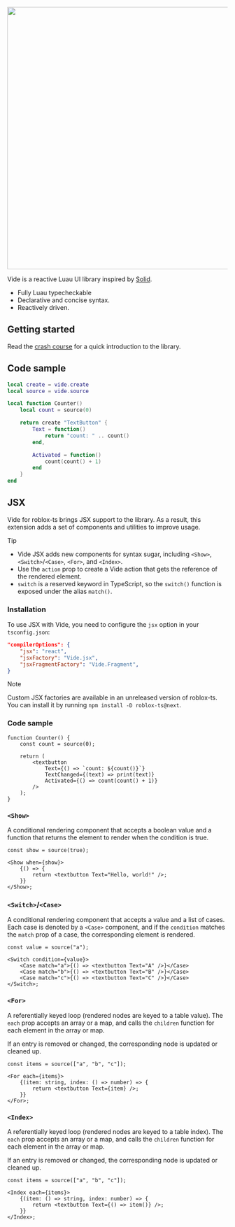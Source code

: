 <br>

<div align="center">
    <img src="docs/public/full_logo.svg" width="600" />
</div>

Vide is a reactive Luau UI library inspired by [Solid](https://www.solidjs.com/).

- Fully Luau typecheckable
- Declarative and concise syntax.
- Reactively driven.

## Getting started

Read the
[crash course](https://centau.github.io/vide/tut/crash-course/1-introduction)
for a quick introduction to the library.

## Code sample

```lua
local create = vide.create
local source = vide.source

local function Counter()
    local count = source(0)

    return create "TextButton" {
        Text = function()
            return "count: " .. count()
        end,

        Activated = function()
            count(count() + 1)
        end
    }
end
```

## JSX

Vide for roblox-ts brings JSX support to the library. As a result, this extension adds a set of components and utilities to improve usage.

> [!TIP]
>
> - Vide JSX adds new components for syntax sugar, including `<Show>`, `<Switch>`/`<Case>`, `<For>`, and `<Index>`.
> - Use the `action` prop to create a Vide action that gets the reference of the rendered element.
> - `switch` is a reserved keyword in TypeScript, so the `switch()` function is exposed under the alias `match()`.

### Installation

To use JSX with Vide, you need to configure the `jsx` option in your `tsconfig.json`:

```json
"compilerOptions": {
    "jsx": "react",
    "jsxFactory": "Vide.jsx",
    "jsxFragmentFactory": "Vide.Fragment",
}
```

> [!NOTE]
> Custom JSX factories are available in an unreleased version of roblox-ts.<br>
> You can install it by running `npm install -D roblox-ts@next`.

### Code sample

```tsx
function Counter() {
	const count = source(0);

	return (
		<textbutton
			Text={() => `count: ${count()}`}
			TextChanged={(text) => print(text)}
			Activated={() => count(count() + 1)}
		/>
	);
}
```

### `<Show>`

A conditional rendering component that accepts a boolean value and a function that returns the element to render when the condition is true.

```tsx
const show = source(true);

<Show when={show}>
	{() => {
		return <textbutton Text="Hello, world!" />;
	}}
</Show>;
```

### `<Switch>`/`<Case>`

A conditional rendering component that accepts a value and a list of cases. Each case is denoted by a `<Case>` component, and if the `condition` matches the `match` prop of a case, the corresponding element is rendered.

```tsx
const value = source("a");

<Switch condition={value}>
	<Case match="a">{() => <textbutton Text="A" />}</Case>
	<Case match="b">{() => <textbutton Text="B" />}</Case>
	<Case match="c">{() => <textbutton Text="C" />}</Case>
</Switch>;
```

### `<For>`

A referentially keyed loop (rendered nodes are keyed to a table value). The `each` prop accepts an array or a map, and calls the `children` function for each element in the array or map.

If an entry is removed or changed, the corresponding node is updated or cleaned up.

```tsx
const items = source(["a", "b", "c"]);

<For each={items}>
	{(item: string, index: () => number) => {
		return <textbutton Text={item} />;
	}}
</For>;
```

### `<Index>`

A referentially keyed loop (rendered nodes are keyed to a table index). The `each` prop accepts an array or a map, and calls the `children` function for each element in the array or map.

If an entry is removed or changed, the corresponding node is updated or cleaned up.

```tsx
const items = source(["a", "b", "c"]);

<Index each={items}>
	{(item: () => string, index: number) => {
		return <textbutton Text={() => item()} />;
	}}
</Index>;
```
